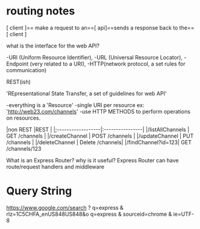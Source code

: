 # routing notes

[ client ]== make a request to an==[ api]==sends a response back to the== [ client ]

what is the interface for the web API?

-URI (Uniform Resource Identifier),
-URL (Universal Resource Locator),
-Endpoint (very related to a URI),
-HTTP(network protocol, a set rules for communication)

REST(ish)

'REpresentational State Transfer, a set of guidelines for web API'

-everything is a 'Resource'
-single URI per resource ex: 'http://web23.com/channels'
-use HTTP METHODS to perform operations on resources.

|non REST           |REST             |
|;------------------|:----------------|
|/listAllChannels   | GET /channels   |
|/createChannel     | POST /channels  |
|/updateChannel     | PUT /channels   |
|/deleteChannel     | Delete /channels|
|/findChannel?id=123| GET /channels/123


What is an Express Router? why is it useful?
Express Router can have route/request handlers and middleware

# Query String

https://www.google.com/search
?
q=express
&
rlz=1C5CHFA_enUS848US848&o
q=express
&
sourceid=chrome
&
ie=UTF-8